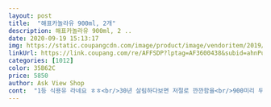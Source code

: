 ```yaml
---
layout: post 
title:  "해표카놀라유 900ml, 2개" 
description: 해표카놀라유 900ml, 2 ..
date: 2020-09-19 15:13:17 
img: https://static.coupangcdn.com/image/product/image/vendoritem/2019/03/22/3003466365/756f1c4d-e003-45e6-ab20-1698b2442ad8.jpg 
linkUrl: https://link.coupang.com/re/AFFSDP?lptag=AF3600438&subid=ahnPublicAsk&pageKey=1248814988&itemId=2247178424&vendorItemId=70244587251&traceid=V0-113-f11cc25518a44e1b 
categories: [1012] 
color: 35B62C 
price: 5850 
author: Ask View Shop 
cont:  "1등 식용유 라네요 ㅎㅎ<br/>30년 살림하다보면 저절로 깐깐함을<br/>900미리 두개 5850원주고 샀어요<br/>갖게되는것같아요<br/>같습니다 <br/>건강에도 좋을듯<br/>급할때에는 새벽배송 좋습니다 <br/>기름이 다떨어져서 급하게 주문하게 되었네요<br/>다양한요리에 어울리고<br/>덕분에 맛있는 튀김을 했네요 ^^<br/>동남아 찐팬이 선택했으니.<br/>.<br/><br/>로켓배송짱!!<br/>마트에서 샀던 같은제품이 있길래 바로 주문<br/>부침요리에 다양하게<br/>불포화지방산이 들어있어<br/>사조대림<br/>새우튀김 을 해야되는데 급하게 찾던중<br/>소리까지 바삭바삭맛났어요<br/>식용유는 역시 해표<br/>용량도 많고요 마트보다 하나더 이득이네요<br/>우리는새우튀김을 해 먹었어요<br/>유통기한 2022.<br/>08.<br/>19<br/>이용하고있어요<br/>전통이 말해주는거겠지<br/>카놀라유 너무 괜찮아요 꽤 오랫동안 사용할것<br/>카놀라유가 저렴해서 구입했어요<br/>카놀라유란? 유채꽃기름.<br/>.<br/><br/>캐나다산 카놀라유100프로!!<br/>틀림 없겠죠?<br/>했네요 마침 다음날 새벽도착이고요<br/>" 
---
```

